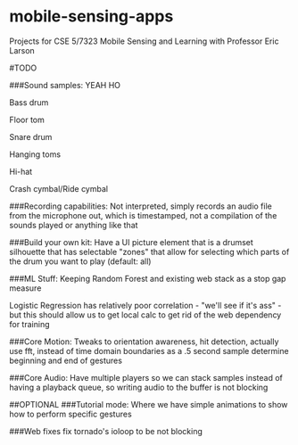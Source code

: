 # mobile-sensing-apps
Projects for CSE 5/7323 Mobile Sensing and Learning with Professor Eric Larson

#TODO

###Sound samples:
YEAH HO

Bass drum

Floor tom

Snare drum

Hanging toms

Hi-hat

Crash cymbal/Ride cymbal

###Recording capabilities:
Not interpreted, simply records an audio file from the microphone out, which is timestamped, not a compilation of the sounds played or anything like that

###Build your own kit:
Have a UI picture element that is a drumset silhouette that has selectable "zones" that allow for selecting which parts of the drum you want to play (default: all)

###ML Stuff:
Keeping Random Forest and existing web stack as a stop gap measure

Logistic Regression has relatively poor correlation - "we'll see if it's ass" - but this should allow us to get local calc to get rid of the web dependency for training

###Core Motion:
Tweaks to orientation awareness, hit detection, actually use fft, instead of time domain boundaries as a .5 second sample determine beginning and end of gestures

###Core Audio:
Have multiple players so we can stack samples instead of having a playback queue, so writing audio to the buffer is not blocking

##OPTIONAL
###Tutorial mode:
Where we have simple animations to show how to perform specific gestures

###Web fixes
fix tornado's ioloop to be not blocking
